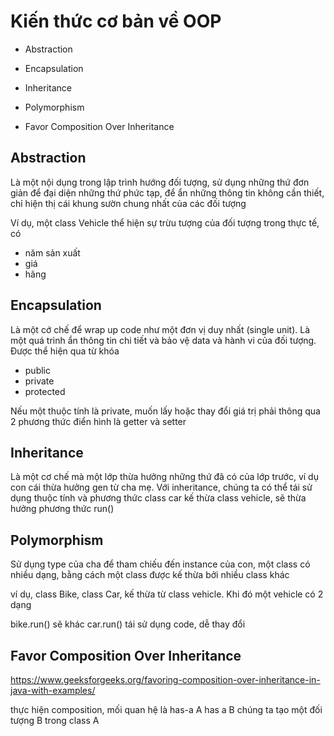#  Kiến thức cơ bản về OOP
- Abstraction
- Encapsulation
- Inheritance
- Polymorphism

- Favor Composition Over Inheritance
## Abstraction

Là một nội dụng trong lập trình hướng đối tượng, sử dụng những thứ đơn giản để đại diện những thứ phức tạp, để ẩn những thông tin không cần thiết, chỉ hiện thị cái khung sườn chung nhất của các đối tượng

Ví dụ, một class Vehicle thể hiện sự trừu tượng của đối tượng trong thực tế, có
- năm sản xuất
- giá
- hãng

## Encapsulation

Là một cớ chế để wrap up code như một đơn vị duy nhất (single unit). Là một quá trình ẩn thông tin chi tiết và bảo vệ data và hành vi của đối tượng. Được thể hiện qua từ khóa
- public
- private
- protected

Nếu một thuộc tính là private, muốn lấy hoặc thay đổi giá trị phải thông qua 2 phương thức điển hình là getter và setter

## Inheritance

Là một cơ chế mà một lớp thừa hưởng những thứ đã có của lớp trước, ví dụ con cái thừa hưởng gen từ cha mẹ. Với inheritance, chúng ta có thể tái sử dụng thuộc tính và phương thức
class car kế thừa class vehicle, sẽ thừa hưởng phương thức run()

## Polymorphism

Sử dụng type của cha để tham chiếu đến instance của con, một class có nhiều dạng, bằng cách một class được kế thừa bởi nhiều class khác

ví dụ, class Bike, class Car, kế thừa từ class vehicle. Khi đó một vehicle có 2 dạng

bike.run() sẽ khác car.run()
    tái sử dụng code, dễ thay đổi
    

## Favor Composition Over Inheritance
https://www.geeksforgeeks.org/favoring-composition-over-inheritance-in-java-with-examples/

thực hiện composition, mối quan hệ là has-a 
    A has a B
chúng ta tạo một đối tượng B trong class A

[comment]: <> (https://www.artima.com/articles/composition-versus-inheritance)

[comment]: <> (https://magz.techover.io/2021/04/05/composition-over-inheritance/)

[comment]: <> (favorcompositionoverinheritance.composition package)

[comment]: <> (Apple la front-end class)

[comment]: <> (Fruit la back-end class)

[comment]: <> (khi thực hiện inheritance: dynamic binding và polymorphism)

[comment]: <> (    - dynamic binding: JVM sẽ quyết định phương thức nào được gọi dựa trên class của object)

[comment]: <> (    - polymorphism: sử dụng type của cha để tham chiếu đến instance của con)

[comment]: <> (Inheritance - week encapsulation)